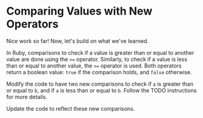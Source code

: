 # Comparing Values with New Operators

Nice work so far! Now, let's build on what we've learned.

In Ruby, comparisons to check if a value is greater than or equal to another value are done using the `>=` operator. Similarly, to check if a value is less than or equal to another value, the `<=` operator is used. Both operators return a boolean value: `true` if the comparison holds, and `false` otherwise.

Modify the code to have two new comparisons to check if `a` is greater than or equal to `b`, and if `a` is less than or equal to `b`. Follow the TODO instructions for more details.

Update the code to reflect these new comparisons.
